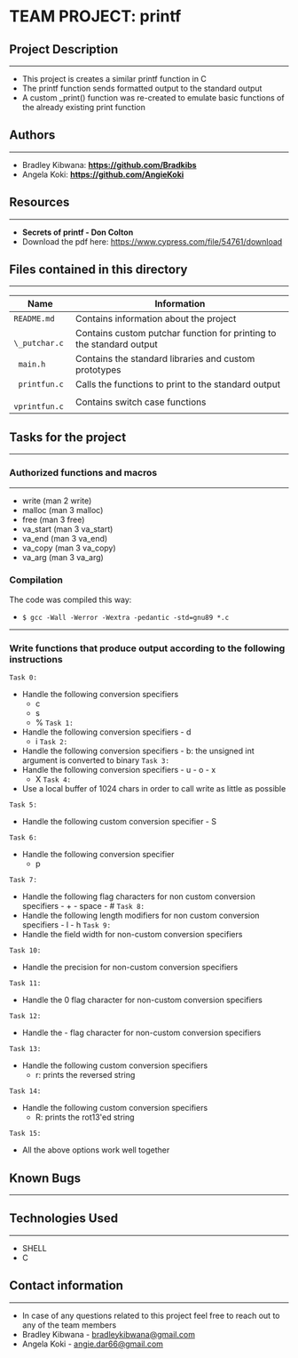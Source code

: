 # TEAM PROJECT: printf

## Project Description
_______________________

* This project is creates a similar printf function in C
* The printf function sends formatted output to the standard output
* A custom \_print() function was re-created to emulate basic functions of the already existing print function

## Authors
__________

* Bradley Kibwana:  **https://github.com/Bradkibs**
* Angela Koki:      **https://github.com/AngieKoki**

## Resources
____________

* **Secrets of printf - Don Colton** 
* Download the pdf here: https://www.cypress.com/file/54761/download


## Files contained in this directory
____________________________________

|Name                   |Information                                                          |  
|-----------------------|---------------------------------------------------------------------|
|`README.md`            | Contains information about the project                              |
|` \_putchar.c`         | Contains custom putchar function for printing to the standard output|
|` main.h`              | Contains the standard libraries and custom prototypes               |
|` printfun.c`          | Calls the functions to print to the standard output                 |
|` vprintfun.c`         | Contains switch case functions                                      |

## Tasks for the project
________________________


### Authorized functions and macros
___________________________________

* write (man 2 write)
* malloc (man 3 malloc)
* free (man 3 free)
* va\_start (man 3 va\_start)
* va\_end (man 3 va\_end)
* va\_copy (man 3 va\_copy)
* va\_arg (man 3 va\_arg)

### Compilation 

The code was compiled this way:

* `$ gcc -Wall -Werror -Wextra -pedantic -std=gnu89 *.c` 
-------------------------------------------------------------------------------

### Write functions that produce output according to the following instructions
 
`Task 0:`
* Handle the following conversion specifiers
	- c
	- s
	- %
`Task 1:`
* Handle the following conversion specifiers
        - d
	- i
`Task 2:`
* Handle the following conversion specifiers
        - b: the unsigned int argument is converted to binary
`Task 3:`
* Handle the following conversion specifiers
        - u
        - o
        - x
	- X
`Task 4:`
* Use a local buffer of 1024 chars in order to call write as little as possible

`Task 5:`
* Handle the following custom conversion specifier
        - S

`Task 6:`
* Handle the following conversion specifier
	- p

`Task 7:`
* Handle the following flag characters for non custom conversion specifiers
        - +
        - space
        - #
`Task 8:`
* Handle the following length modifiers for non custom conversion specifiers
        - l
        - h
`Task 9:`
* Handle the field width for non-custom conversion specifiers

`Task 10:`
* Handle the precision for non-custom conversion specifiers

`Task 11:`
* Handle the 0 flag character for non-custom conversion specifiers

`Task 12:`
* Handle the - flag character for non-custom conversion specifiers

`Task 13:`
* Handle the following custom conversion specifiers
	- r: prints the reversed string

`Task 14:`
* Handle the following custom conversion specifiers
	- R: prints the rot13'ed string

`Task 15:`
* All the above options work well together

## Known Bugs
_____________

## Technologies Used
____________________

* SHELL
* C

## Contact information
______________________

* In case of any questions related to this project feel free to reach out to any of the team members
* Bradley Kibwana - bradleykibwana@gmail.com
* Angela Koki - angie.dar66@gmail.com
